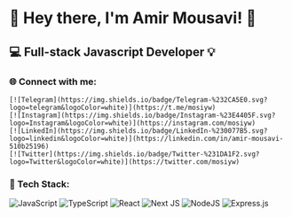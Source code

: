 # 👋 Hey there, I'm Amir Mousavi! 🚀 

## 💻 Full-stack Javascript Developer 💡

### 🌐 Connect with me:
    [![Telegram](https://img.shields.io/badge/Telegram-%232CA5E0.svg?logo=telegram&logoColor=white)](https://t.me/mosiyw)
    [![Instagram](https://img.shields.io/badge/Instagram-%23E4405F.svg?logo=Instagram&logoColor=white)](https://instagram.com/mosiyw)
    [![LinkedIn](https://img.shields.io/badge/LinkedIn-%230077B5.svg?logo=linkedin&logoColor=white)](https://linkedin.com/in/amir-mousavi-510b25196)
    [![Twitter](https://img.shields.io/badge/Twitter-%231DA1F2.svg?logo=Twitter&logoColor=white)](https://twitter.com/mosiyw)
### 🚀 Tech Stack:
  <img src="https://img.shields.io/badge/javascript-%23323330.svg?style=for-the-badge&logo=javascript&logoColor=%23F7DF1E" alt="JavaScript">
  <img src="https://img.shields.io/badge/typescript-%23007ACC.svg?style=for-the-badge&logo=typescript&logoColor=white" alt="TypeScript">
  <img src="https://img.shields.io/badge/react-%2320232a.svg?style=for-the-badge&logo=react&logoColor=%2361DAFB" alt="React">
  <img src="https://img.shields.io/badge/Next-black?style=for-the-badge&logo=next.js&logoColor=white" alt="Next JS">
  <img src="https://img.shields.io/badge/node.js-6DA55F?style=for-the-badge&logo=node.js&logoColor=white" alt="NodeJS">
  <img src="https://img.shields.io/badge/express.js-%23404d59.svg?style=for-the-badge&logo=express&logoColor=%2361DAFB" alt="Express.js">


